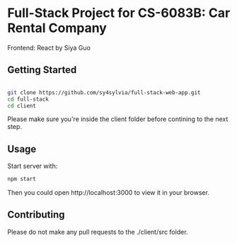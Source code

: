 # Full-Stack Project for CS-6083B: Car Rental Company
Frontend: React by Siya Guo

## Getting Started

```bash

git clone https://github.com/sy4sylvia/full-stack-web-app.git
cd full-stack
cd client
```
Please make sure you're inside the client folder before contining to the next step.


## Usage
Start server with:
```bash
npm start
```

Then you could open http://localhost:3000 to view it in your browser.


## Contributing
Please do not make any pull requests to the ./client/src folder.
